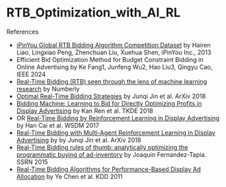 # RTB_Optimization_with_AI_RL


References
- [iPinYou Global RTB Bidding Algorithm Competition Dataset](https://contest.ipinyou.com/ipinyou-dataset.pdf) by Hairen Liao, Lingxiao Peng, Zhenchuan Liu, Xuehua Shen, iPinYou Inc., 2013
- Efficient Bid Optimization Method for Budget Constraint Bidding in Online Advertising by Ke Fang1, Junfeng Wu2, Hao Liu3, Qingyu Cao, IEEE 2024
- [Real-Time Bidding (RTB) seen through the lens of machine learning research](https://numberly.com/en/real-time-bidding-rtb-seen-through-the-lens-of-machine-learning-research/) by Numberly
- [Optimal Real-Time Bidding Strategies](https://arxiv.org/abs/1511.08409) by Junqi Jin et al. ArXiv 2018
- [Bidding Machine: Learning to Bid for Directly Optimizing Profits in Display Advertising](https://arxiv.org/abs/1803.02194) by Kan Ren et al. TKDE 2018
- OR [Real-Time Bidding by Reinforcement Learning in Display Advertising](https://arxiv.org/pdf/1701.02490) by Han Cai et al. WSDM 2017
- [Real-Time Bidding with Multi-Agent Reinforcement Learning in Display Advertising](https://arxiv.org/pdf/1802.09756) by by Junqi Jin et al. ArXiv 2018
- [Real-Time Bidding rules of thumb: analytically optimizing the programmatic buying of ad-inventory](https://wnzhang.net/share/rtb-papers/opt-prog-buy.pdf) by Joaquin Fernandez-Tapia. SSRN 2015
- [Real-Time Bidding Algorithms for Performance-Based Display Ad Allocation](https://wnzhang.net/share/rtb-papers/rtb-perf-bid.pdf) by Ye Chen et al. KDD 2011
